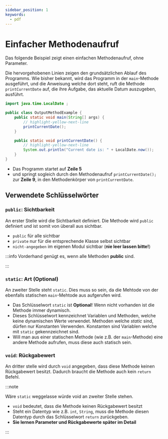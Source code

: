 ```yaml
---
sidebar_position: 1
keywords:
  - pdf
---
```


# Einfacher Methodenaufruf

Das folgende Beispiel zeigt einen einfachen Methodenaufruf, ohne Parameter.

Die hervorgehobenen Linien zeigen den grundsätzlichen Ablauf des Programms. Wie
bisher bekannt, wird das Programm in der `main`-Methode ausgeführt, und die
Anweisung welche dort steht, ruft die Methode `printCurrentDate` auf, die ihre
Aufgabe, das aktuelle Datum auszugeben, ausführt.

```java
import java.time.LocalDate ;

public class OutputMethodExample {
    public static void main(String[] args) {
        // highlight-yellow-next-line
        printCurrentDate();
    }

    public static void printCurrentDate() {
        // highlight-yellow-next-line
        System.out.println("Current date is: " + LocalDate.now());
    }
}
```

- Das Programm startet auf **Zeile 5**
- und springt sogleich durch den Methodenaufruf `printCurrentDate();` zur
  **Zeile 9**, in den Methodenkörper von `printCurrentDate`.

## Verwendete Schlüsselwörter

### `public`: Sichtbarkeit

An erster Stelle wird die Sichtbarkeit definiert. Die Methode wird `public`
definiert und ist somit von überall aus sichtbar.

- `public` für alle sichtbar
- `private` nur für die entsprechende Klasse selbst sichtbar
- `nicht-angegeben` im eigenen Modul sichtbar (**nie leer lassen bitte!**)

:::info Vorderhand genügt es, wenn alle Methoden **public** sind.

:::

### `static`: Art (Optional)

An zweiter Stelle steht `static`. Dies muss so sein, da die Mehtode von der
ebenfalls statischen `main`-Mehtode aus aufgerufen wird.

- Das Schlüsselwort `static` ist **Optional**! Wenn nicht vorhanden ist die
  Methode immer dynamisch.
- Dieses Schlüsselwort kennzeichnet Variablen und Methoden, welche keine
  dynamischen Werte verwendet. Methoden welche _static_ sind, dürfen nur
  Konstanten Verwenden. Konstanten sind Variablen welche mit `static`
  gekennzeichnet sind.
- Will man aus einer statischen Methode (wie z.B. der `main`-Methode) eine
  andere Methode aufrufen, muss diese auch statisch sein.

### `void`: Rückgabewert

An dritter stelle wird durch `void` angegeben, dass diese Methode keinen
Rückgabewert besitzt. Dadurch braucht die Methode auch kein `return` Befehl.

:::note

Wäre `static` weggelasse würde void an zweiter Stelle stehen.

- `void` bedeutet, dass die Methode keinen Rückgabewert besitzt
- Steht ein Datentyp wie z.B. `int`, `String`, muss die Methode diesen Datentyp
  durch das Schlüsselwort `return` zurückgeben.
- **Sie lernen Parameter und Rückgabewerte später im Detail**

:::
